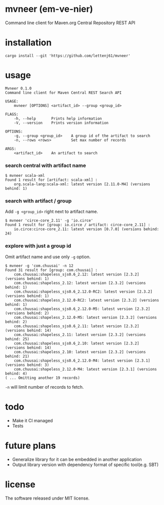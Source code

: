 # mvneer (em-ve-nier)
Command line client for Maven.org Central Repository REST API

# installation
```
cargo install --git 'https://github.com/lettenj61/mvneer'
```

# usage
```
Mvneer 0.1.0
Command line client for Maven Central REST Search API

USAGE:
    mvneer [OPTIONS] <artifact_id> --group <group_id>

FLAGS:
    -h, --help       Prints help information
    -V, --version    Prints version information

OPTIONS:
    -g, --group <group_id>    A group id of the artifact to search
    -n, --rows <rows>         Set max number of records

ARGS:
    <artifact_id>    An artifact to search
```

### search central with artifact name
```
$ mvneer scala-xml
Found 1 result for [artifact: scala-xml] :
    org.scala-lang:scala-xml: latest version [2.11.0-M4] (versions behind: 1)
```

### search with artifact / group

Add `-g <group_id>` right next to artifact name.

```
$ mvneer 'circe-core_2.11' -g 'io.circe'
Found 1 result for [group: io.circe / artifact: circe-core_2.11] :
    io.circe:circe-core_2.11: latest version [0.7.0] (versions behind: 24)
```

### explore with just a group id

Omit artifact name and use only `-g` option.

```
$ mvneer -g 'com.chuusai' -n 12
Found 31 result for [group: com.chuusai] :
    com.chuusai:shapeless_sjs0.6_2.12: latest version [2.3.2] (versions behind: 1)
    com.chuusai:shapeless_2.12: latest version [2.3.2] (versions behind: 1)
    com.chuusai:shapeless_sjs0.6_2.12.0-RC2: latest version [2.3.2] (versions behind: 1)
    com.chuusai:shapeless_2.12.0-RC2: latest version [2.3.2] (versions behind: 1)
    com.chuusai:shapeless_sjs0.6_2.12.0-M5: latest version [2.3.2] (versions behind: 2)
    com.chuusai:shapeless_2.12.0-M5: latest version [2.3.2] (versions behind: 2)
    com.chuusai:shapeless_sjs0.6_2.11: latest version [2.3.2] (versions behind: 14)
    com.chuusai:shapeless_2.11: latest version [2.3.2] (versions behind: 25)
    com.chuusai:shapeless_sjs0.6_2.10: latest version [2.3.2] (versions behind: 14)
    com.chuusai:shapeless_2.10: latest version [2.3.2] (versions behind: 21)
    com.chuusai:shapeless_sjs0.6_2.12.0-M4: latest version [2.3.1] (versions behind: 3)
    com.chuusai:shapeless_2.12.0-M4: latest version [2.3.1] (versions behind: 4)
( ... Omitting another 19 records)
```

`-n` will limit number of records to fetch.

# todo
- Make it CI managed
- Tests

# future plans
- Generalize library for it can be embedded in another application
- Output library version with dependency format of specific tool(e.g. SBT)

# license
The software released under MIT license.
